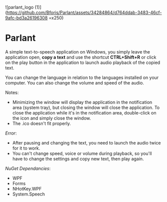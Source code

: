 ![parlant_logo (1)](https://github.com/Bforis/Parlant/assets/34284864/d764ddab-3483-46cf-9afc-bd3a26196308 =x250)

# Parlant

A simple text-to-speech application on Windows, you simply leave the application open, **copy a text** and use the shortcut **CTRL+Shift+R** or click on the play button in the application to launch audio playback of the copied text.

You can change the language in relation to the languages installed on your computer. You can also change the volume and speed of the audio.

Notes: 
- Minimizing the window will display the application in the notification area (system tray), but closing the window will close the application. To close the application while it's in the notification area, double-click on the icon and simply close the window.
- The .ico doesn't fit properly.

*Error*:
- After pausing and changing the text, you need to launch the audio twice for it to work.
- You can't change speed, voice or volume during playback, so you'll have to change the settings and copy new text, then play again.

*NuGet Dependancies*: 
- WPF
- Forms
- NHotKey.WPF
- System.Speech
